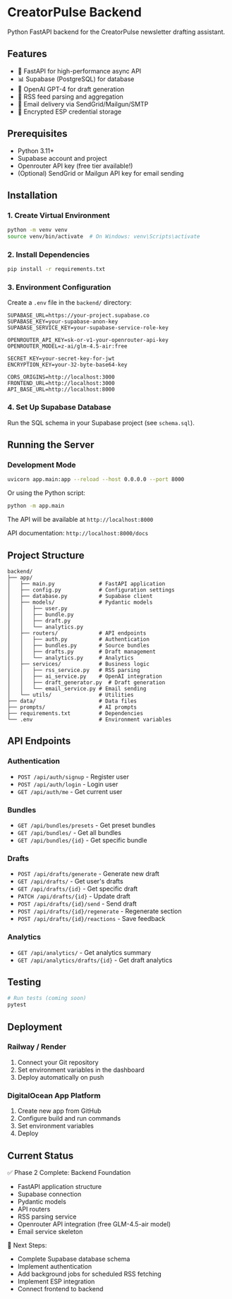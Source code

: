 # CreatorPulse Backend

Python FastAPI backend for the CreatorPulse newsletter drafting assistant.

## Features

- 🚀 FastAPI for high-performance async API
- 📊 Supabase (PostgreSQL) for database
- 🤖 OpenAI GPT-4 for draft generation
- 📰 RSS feed parsing and aggregation
- 📧 Email delivery via SendGrid/Mailgun/SMTP
- 🔐 Encrypted ESP credential storage

## Prerequisites

- Python 3.11+
- Supabase account and project
- Openrouter API key (free tier available!)
- (Optional) SendGrid or Mailgun API key for email sending

## Installation

### 1. Create Virtual Environment

```bash
python -m venv venv
source venv/bin/activate  # On Windows: venv\Scripts\activate
```

### 2. Install Dependencies

```bash
pip install -r requirements.txt
```

### 3. Environment Configuration

Create a `.env` file in the `backend/` directory:

```env
SUPABASE_URL=https://your-project.supabase.co
SUPABASE_KEY=your-supabase-anon-key
SUPABASE_SERVICE_KEY=your-supabase-service-role-key

OPENROUTER_API_KEY=sk-or-v1-your-openrouter-api-key
OPENROUTER_MODEL=z-ai/glm-4.5-air:free

SECRET_KEY=your-secret-key-for-jwt
ENCRYPTION_KEY=your-32-byte-base64-key

CORS_ORIGINS=http://localhost:3000
FRONTEND_URL=http://localhost:3000
API_BASE_URL=http://localhost:8000
```

### 4. Set Up Supabase Database

Run the SQL schema in your Supabase project (see `schema.sql`).

## Running the Server

### Development Mode

```bash
uvicorn app.main:app --reload --host 0.0.0.0 --port 8000
```

Or using the Python script:

```bash
python -m app.main
```

The API will be available at `http://localhost:8000`

API documentation: `http://localhost:8000/docs`

## Project Structure

```
backend/
├── app/
│   ├── main.py              # FastAPI application
│   ├── config.py            # Configuration settings
│   ├── database.py          # Supabase client
│   ├── models/              # Pydantic models
│   │   ├── user.py
│   │   ├── bundle.py
│   │   ├── draft.py
│   │   └── analytics.py
│   ├── routers/             # API endpoints
│   │   ├── auth.py          # Authentication
│   │   ├── bundles.py       # Source bundles
│   │   ├── drafts.py        # Draft management
│   │   └── analytics.py     # Analytics
│   ├── services/            # Business logic
│   │   ├── rss_service.py   # RSS parsing
│   │   ├── ai_service.py    # OpenAI integration
│   │   ├── draft_generator.py  # Draft generation
│   │   └── email_service.py # Email sending
│   └── utils/               # Utilities
├── data/                    # Data files
├── prompts/                 # AI prompts
├── requirements.txt         # Dependencies
└── .env                     # Environment variables
```

## API Endpoints

### Authentication
- `POST /api/auth/signup` - Register user
- `POST /api/auth/login` - Login user
- `GET /api/auth/me` - Get current user

### Bundles
- `GET /api/bundles/presets` - Get preset bundles
- `GET /api/bundles/` - Get all bundles
- `GET /api/bundles/{id}` - Get specific bundle

### Drafts
- `POST /api/drafts/generate` - Generate new draft
- `GET /api/drafts/` - Get user's drafts
- `GET /api/drafts/{id}` - Get specific draft
- `PATCH /api/drafts/{id}` - Update draft
- `POST /api/drafts/{id}/send` - Send draft
- `POST /api/drafts/{id}/regenerate` - Regenerate section
- `POST /api/drafts/{id}/reactions` - Save feedback

### Analytics
- `GET /api/analytics/` - Get analytics summary
- `GET /api/analytics/drafts/{id}` - Get draft analytics

## Testing

```bash
# Run tests (coming soon)
pytest
```

## Deployment

### Railway / Render

1. Connect your Git repository
2. Set environment variables in the dashboard
3. Deploy automatically on push

### DigitalOcean App Platform

1. Create new app from GitHub
2. Configure build and run commands
3. Set environment variables
4. Deploy

## Current Status

✅ Phase 2 Complete: Backend Foundation
- FastAPI application structure
- Supabase connection
- Pydantic models
- API routers
- RSS parsing service
- Openrouter API integration (free GLM-4.5-air model)
- Email service skeleton

🚧 Next Steps:
- Complete Supabase database schema
- Implement authentication
- Add background jobs for scheduled RSS fetching
- Implement ESP integration
- Connect frontend to backend

